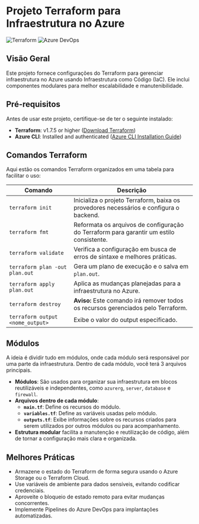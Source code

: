 # Projeto Terraform para Infraestrutura no Azure
![Terraform](https://img.shields.io/badge/Terraform-7B42BC?style=for-the-badge&logo=terraform&logoColor=white)
![Azure DevOps](https://img.shields.io/badge/Azure_DevOps-0078D7?style=for-the-badge&logo=azure-devops&logoColor=white)

## Visão Geral

Este projeto fornece configurações do Terraform para gerenciar infraestrutura no Azure usando Infraestrutura como Código (IaC). Ele inclui componentes modulares para melhor escalabilidade e manutenibilidade.

## Pré-requisitos

Antes de usar este projeto, certifique-se de ter o seguinte instalado:

- **Terraform**: v1.7.5 or higher ([Download Terraform](https://developer.hashicorp.com/terraform/downloads))
- **Azure CLI**: Installed and authenticated ([Azure CLI Installation Guide](https://learn.microsoft.com/en-us/cli/azure/install-azure-cli))


## Comandos Terraform

Aqui estão os comandos Terraform organizados em uma tabela para facilitar o uso:

| **Comando**                         | **Descrição**                                               |
|-------------------------------------|-------------------------------------------------------------|
| `terraform init`                    | Inicializa o projeto Terraform, baixa os provedores necessários e configura o backend. |
| `terraform fmt`                     | Reformata os arquivos de configuração do Terraform para garantir um estilo consistente. |
| `terraform validate`                | Verifica a configuração em busca de erros de sintaxe e melhores práticas. |
| `terraform plan -out plan.out`      | Gera um plano de execução e o salva em `plan.out`. |
| `terraform apply plan.out`          | Aplica as mudanças planejadas para a infraestrutura no Azure. |
| `terraform destroy`                 | **Aviso:** Este comando irá remover todos os recursos gerenciados pelo Terraform. |
| `terraform output <nome_output>` | Exibe o valor do output especificado. |


## Módulos

A ideia é dividir tudo em módulos, onde cada módulo será responsável por uma parte da infraestrutura. Dentro de cada módulo, você terá 3 arquivos principais.

- **Módulos**: São usados para organizar sua infraestrutura em blocos reutilizáveis e independentes, como `azurerg`, `server`, `database` e `firewall`.
- **Arquivos dentro de cada módulo**:
    - **`main.tf`**: Define os recursos do módulo.
    - **`variables.tf`**: Define as variáveis usadas pelo módulo.
    - **`outputs.tf`**: Exibe informações sobre os recursos criados para serem utilizados por outros módulos ou para acompanhamento.
- **Estrutura modular** facilita a manutenção e reutilização de código, além de tornar a configuração mais clara e organizada.

## Melhores Práticas

- Armazene o estado do Terraform de forma segura usando o Azure Storage ou o Terraform Cloud.
- Use variáveis de ambiente para dados sensíveis, evitando codificar credenciais.
- Aproveite o bloqueio de estado remoto para evitar mudanças concorrentes.
- Implemente Pipelines do Azure DevOps para implantações automatizadas.